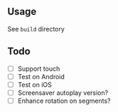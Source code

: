 ## Usage

See `build` directory

## Todo

- [ ] Support touch
- [ ] Test on Android
- [ ] Test on iOS
- [ ] Screensaver autoplay version?
- [ ] Enhance rotation on segments?
